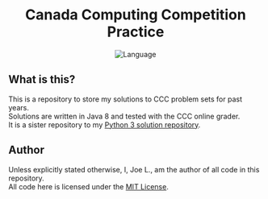 <div align='center'>
	<h1 align='center'>Canada Computing Competition Practice</h1>
	<img
		src='https://img.shields.io/github/languages/top/jo3-l/ccc-java.svg?style=for-the-badge'
		alt='Language'
	/>
</div>

## What is this?

This is a repository to store my solutions to CCC problem sets for past years.<br>
Solutions are written in Java 8 and tested with the CCC online grader.<br>
It is a sister repository to my [Python 3 solution repository](https://github.com/jo3-l/ccc).

## Author

Unless explicitly stated otherwise, I, Joe L., am the author of all code in this repository.<br>
All code here is licensed under the [MIT License](./LICENSE.md).